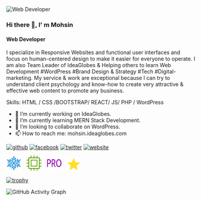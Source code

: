 ![Web Developer](https://pbs.twimg.com/profile_banners/1106852117996666881/1636815039/600x200)

### Hi there 👋, I' m Mohsin
#### Web Developer
I specialize in Responsive Websites and functional user interfaces and focus on human-centered design to make it easier for everyone to operate.
I am also Team Leader of IdeaGlobes &  Helping others to learn Web Development #WordPress #Brand Design & Strategy #Tech #Digital-marketing.
 My service & work are exceptional because I can try to understand client psychology and know-how to create very attractive & effective web content to promote any business.

Skills:  HTML / CSS /BOOTSTRAP/ REACT/ JS/ PHP / WordPress

- 🔭 I’m currently working on IdeaGlobes. 
- 🌱 I’m currently learning MERN Stack Development. 
- 👯 I’m looking to collaborate on WordPress. 
- 📫 How to reach me: mohsin.ideaglobes.com 


[<img src='https://cdn.jsdelivr.net/npm/simple-icons@3.0.1/icons/github.svg' alt='github' height='40'>](https://github.com/AhsanulMohsin)  [<img src='https://cdn.jsdelivr.net/npm/simple-icons@3.0.1/icons/facebook.svg' alt='facebook' height='40'>](https://www.facebook.com/https://www.facebook.com/akmohsin123/)  [<img src='https://cdn.jsdelivr.net/npm/simple-icons@3.0.1/icons/twitter.svg' alt='twitter' height='40'>](https://twitter.com/ahsanulmohsin)  [<img src='https://cdn.jsdelivr.net/npm/simple-icons@3.0.1/icons/icloud.svg' alt='website' height='40'>](https://mohsin.ideaglobes.com/)  

<a href='https://archiveprogram.github.com/'><img src='https://raw.githubusercontent.com/acervenky/animated-github-badges/master/assets/acbadge.gif' width='40' height='40'></a> <a href='https://docs.github.com/en/developers'><img src='https://raw.githubusercontent.com/acervenky/animated-github-badges/master/assets/devbadge.gif' width='40' height='40'></a> <a href='https://github.com/pricing'><img src='https://raw.githubusercontent.com/acervenky/animated-github-badges/master/assets/pro.gif' width='40' height='40'></a> <a href='https://stars.github.com/'><img src='https://raw.githubusercontent.com/acervenky/animated-github-badges/master/assets/starbadge.gif' width='35' height='35'></a> 

[![trophy](https://github-profile-trophy.vercel.app/?username=AhsanulMohsin)](https://github.com/ryo-ma/github-profile-trophy)

![GitHub Activity Graph](https://activity-graph.herokuapp.com/graph?username=AhsanulMohsin)  

